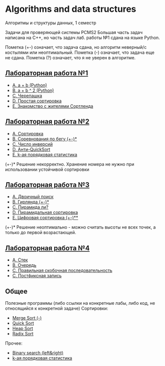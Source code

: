 # Algorithms and data structures
Алгоритмы и структуры данных, 1 семестр

Задачи для проверяющей системы PCMS2
Большая часть задач написана на C++, но часть задач лаб. работы №1 сдана на языке Python.

Пометка (+-) означает, что задача сдана, но алгоритм неверный/с костылями или неоптимальный.
Пометка (-) означает, что задача еще не сдана.
Пометка (?) означает, что я не уверен в алгоритме.

## [Лабораторная работа №1](https://github.com/kuzznya/Algos1/blob/master/Lab1/problems1.pdf)

* [A. a + b (Python)](https://github.com/kuzznya/Algos1/blob/master/Lab1/A.py)
* [B. a + b ^ 2 (Python)](https://github.com/kuzznya/Algos1/blob/master/Lab1/B.py)
* [C. Черепашка](https://github.com/kuzznya/Algos1/blob/master/Lab1/C.cpp)
* [D. Простая сортировка](https://github.com/kuzznya/Algos1/blob/master/Lab1/D.py)
* [E. Знакомство с жителями Сортленда](https://github.com/kuzznya/Algos1/blob/master/Lab1/E.cpp)

## [Лабораторная работа №2](https://github.com/kuzznya/Algos1/blob/master/Lab2/problems2.pdf)

* [A. Сортировка](https://github.com/kuzznya/Algos1/blob/master/Lab2/A.cpp)
* [B. Соревнования по бегу (+-)*](https://github.com/kuzznya/Algos1/blob/master/Lab2/B.cpp)
* [C. Число инверсий](https://github.com/kuzznya/Algos1/blob/master/Lab2/C.cpp)
* [D. Анти-QuickSort](https://github.com/kuzznya/Algos1/blob/master/Lab2/D.cpp)
* [E. k-ая порядковая статистика](https://github.com/kuzznya/Algos1/blob/master/Lab2/E.cpp)

(+-)* Решение некорректно. Хранение номера не нужно при использовании устойчивой сортировки

## [Лабораторная работа №3](https://github.com/kuzznya/Algos1/blob/master/Lab3/problems3.pdf)

* [A. Двоичный поиск](https://github.com/kuzznya/Algos1/blob/master/Lab3/A.cpp)
* [B. Гирлянда (+-)*](https://github.com/kuzznya/Algos1/blob/master/Lab3/B.cpp)
* [C. Пирамида ли?](https://github.com/kuzznya/Algos1/blob/master/Lab3/C.cpp)
* [D. Пирамидальная сортировка](https://github.com/kuzznya/Algos1/blob/master/Lab3/D.cpp)
* [E. Цифровая сортировка (+-)**](https://github.com/kuzznya/Algos1/blob/master/Lab3/E.cpp)

(+-)* Решение неоптимально - можно считать высоты не всех точек, а только до первой возрастающей.

## [Лабораторная работа №4](https://github.com/kuzznya/Algos1/blob/master/Lab4/problems4.pdf)

* [A. Стек](https://github.com/kuzznya/Algos1/blob/master/Lab4/A.cpp)
* [B. Очередь](https://github.com/kuzznya/Algos1/blob/master/Lab4/B.cpp)
* [C. Правильная скобочная последовательность](https://github.com/kuzznya/Algos1/blob/master/Lab4/C.cpp)
* [C. Постфиксная запись](https://github.com/kuzznya/Algos1/blob/master/Lab4/D.cpp)

## Общее
Полезные программы (либо ссылки на конкретные лабы, либо код, не относящийся к конкретной задаче)
Сортировки:
* [Merge Sort (-)](https://github.com/kuzznya/Algos1/blob/master/common/MergeSort.cpp)
* [Quick Sort](https://github.com/kuzznya/Algos1/blob/master/Lab2/A.cpp)
* [Heap Sort](https://github.com/kuzznya/Algos1/blob/master/Lab3/D.cpp)
* [Radix Sort](https://github.com/kuzznya/Algos1/blob/master/Lab3/E.cpp)

Прочее:
* [Binary search (left&right)](https://github.com/kuzznya/Algos1/blob/master/Lab3/A.cpp)
* [k-ая порядковая статистика](https://github.com/kuzznya/Algos1/blob/master/Lab2/E.cpp)
